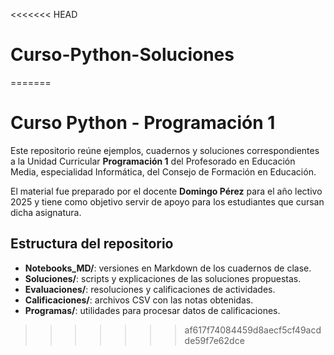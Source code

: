 <<<<<<< HEAD
# Curso-Python-Soluciones
=======
# Curso Python - Programación 1

Este repositorio reúne ejemplos, cuadernos y soluciones correspondientes a la Unidad Curricular **Programación 1** del Profesorado en Educación Media, especialidad Informática, del Consejo de Formación en Educación. 

El material fue preparado por el docente **Domingo Pérez** para el año lectivo 2025 y tiene como objetivo servir de apoyo para los estudiantes que cursan dicha asignatura.

## Estructura del repositorio

- **Notebooks_MD/**: versiones en Markdown de los cuadernos de clase.
- **Soluciones/**: scripts y explicaciones de las soluciones propuestas.
- **Evaluaciones/**: resoluciones y calificaciones de actividades.
- **Calificaciones/**: archivos CSV con las notas obtenidas.
- **Programas/**: utilidades para procesar datos de calificaciones.

>>>>>>> af617f74084459d8aecf5cf49acdde59f7e62dce
